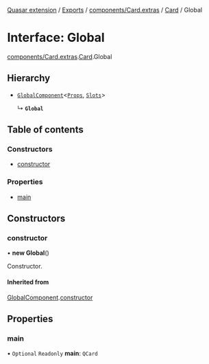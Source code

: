 [Quasar extension](../index.md) / [Exports](../modules.md) / [components/Card.extras](../modules/components_Card_extras.md) / [Card](../modules/components_Card_extras.Card.md) / Global

# Interface: Global

[components/Card.extras](../modules/components_Card_extras.md).[Card](../modules/components_Card_extras.Card.md).Global

## Hierarchy

- [`GlobalComponent`](components_api_misc.GlobalComponent.md)<[`Props`](components_Card_extras.Card.Props.md), [`Slots`](components_Card_extras.Card.Slots.md)\>

  ↳ **`Global`**

## Table of contents

### Constructors

- [constructor](components_Card_extras.Card.Global.md#constructor)

### Properties

- [main](components_Card_extras.Card.Global.md#main)

## Constructors

### constructor

• **new Global**()

Constructor.

#### Inherited from

[GlobalComponent](components_api_misc.GlobalComponent.md).[constructor](components_api_misc.GlobalComponent.md#constructor)

## Properties

### main

• `Optional` `Readonly` **main**: `QCard`
